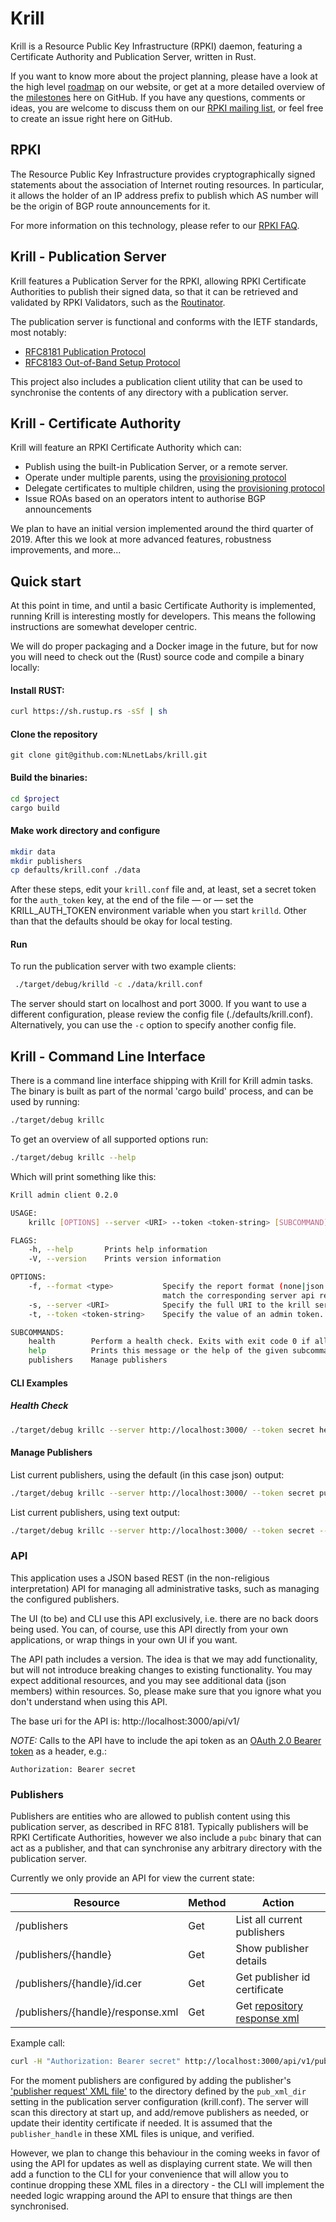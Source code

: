 # Krill

Krill is a Resource Public Key Infrastructure (RPKI) daemon, featuring 
a Certificate Authority and Publication Server, written in Rust. 

If you want to know more about the project planning, please have a look at the
high level [roadmap](https://nlnetlabs.nl/projects/rpki/project-plan/) on
our website, or get at a more detailed overview of the 
[milestones](https://github.com/NLnetLabs/krill/milestones?direction=asc&sort=due_date&state=open)
here on GitHub. If you have any questions, comments or ideas, you are welcome
 to discuss them
on our [RPKI mailing list](https://nlnetlabs.nl/mailman/listinfo/rpki), or feel 
free to create an issue right here on GitHub.

## RPKI

The Resource Public Key Infrastructure provides cryptographically signed
statements about the association of Internet routing resources. In
particular, it allows the holder of an IP address prefix to publish which
AS number will be the origin of BGP route announcements for it. 

For more information on this technology, please refer to our [RPKI FAQ](https://github.com/NLnetLabs/rpki-faq).

## Krill - Publication Server

Krill features a Publication Server for the RPKI, allowing RPKI Certificate 
Authorities to publish their signed data, so that it can be retrieved and 
validated by RPKI Validators, such as the [Routinator](https://github.com/nlnetlabs/routinator). 

The publication server is functional and conforms with the IETF standards, 
most notably:
* [RFC8181 Publication Protocol](https://tools.ietf.org/html/rfc8181) 
* [RFC8183 Out-of-Band Setup Protocol](https://tools.ietf.org/html/rfc8183)

This project also includes a publication client utility that can be used to 
synchronise the contents of any directory with a publication server.

## Krill - Certificate Authority

Krill will feature an RPKI Certificate Authority which can:
* Publish using the built-in Publication Server, or a remote server.
* Operate under multiple parents, using the [provisioning protocol](https://tools.ietf.org/html/rfc6492)
* Delegate certificates to multiple children, using the [provisioning protocol](https://tools.ietf.org/html/rfc6492)
* Issue ROAs based on an operators intent to authorise BGP announcements

We plan to have an initial version implemented around the third 
quarter of 2019. After this we look at more advanced features, 
robustness improvements, and more...


## Quick start

At this point in time, and until a basic Certificate Authority is 
implemented, running Krill is interesting mostly for developers. This means the 
following instructions are somewhat developer centric.

We will do proper packaging and a Docker image in the future, but for now you 
will need to check out the (Rust) source code and compile a binary locally:

#### Install RUST:
```bash
curl https://sh.rustup.rs -sSf | sh
```

#### Clone the repository

```
git clone git@github.com:NLnetLabs/krill.git
```

#### Build the binaries:
```bash
cd $project
cargo build
```

#### Make work directory and configure

```bash
mkdir data
mkdir publishers
cp defaults/krill.conf ./data
```

After these steps, edit your `krill.conf` file and, at least, set a secret 
token for the `auth_token` key, at the end of the file — or — set the 
KRILL_AUTH_TOKEN environment variable when you start `krilld`. Other than 
that the defaults should be okay for local testing.

#### Run

To run the publication server with two example clients:
```bash
 ./target/debug/krilld -c ./data/krill.conf
```

The server should start on localhost and port 3000. If you want to use a 
different configuration, please review the config file (./defaults/krill.conf). 
Alternatively, you can use the `-c` option to specify another config file.


## Krill - Command Line Interface

There is a command line interface shipping with Krill for Krill admin tasks. 
The binary is built as part of the normal 'cargo build' process, and can be 
used by running:
```bash
./target/debug krillc
```

To get an overview of all supported options run:
```bash
./target/debug krillc --help
```

Which will print something like this:
```bash
Krill admin client 0.2.0

USAGE:
    krillc [OPTIONS] --server <URI> --token <token-string> [SUBCOMMAND]

FLAGS:
    -h, --help       Prints help information
    -V, --version    Prints version information

OPTIONS:
    -f, --format <type>           Specify the report format (none|json|text|xml). If left unspecified the format will
                                  match the corresponding server api response type.
    -s, --server <URI>            Specify the full URI to the krill server.
    -t, --token <token-string>    Specify the value of an admin token.

SUBCOMMANDS:
    health        Perform a health check. Exits with exit code 0 if all is well, exit code 1 in case of any issues
    help          Prints this message or the help of the given subcommand(s)
    publishers    Manage publishers

```

#### CLI Examples

##### Health Check
```bash
./target/debug krillc --server http://localhost:3000/ --token secret health
```

#### Manage Publishers

List current publishers, using the default (in this case json) output:
```bash
./target/debug krillc --server http://localhost:3000/ --token secret publishers list
```

List current publishers, using text output:
```bash
./target/debug krillc --server http://localhost:3000/ --token secret --format text publishers list
```


### API

This application uses a JSON based REST (in the non-religious interpretation)
API for managing all administrative tasks, such as managing the configured
publishers.

The UI (to be) and CLI use this API exclusively, i.e. there are no back doors
being used. You can, of course, use this API directly from your own 
applications, or wrap things in your own UI if you want.

The API path includes a version. The idea is that we may add functionality, but
will not introduce breaking changes to existing functionality. You may expect
additional resources, and you may see additional data (json members) within 
resources. So, please make sure that you ignore what you don't understand 
when using this API.

The base uri for the API is:
http://localhost:3000/api/v1/

*NOTE:* Calls to the API have to include the api token as an [OAuth 2.0 
Bearer token](https://tools.ietf.org/html/rfc6750#section-2.1) as a header, e.g.:

    Authorization: Bearer secret

### Publishers

Publishers are entities who are allowed to publish content using this 
publication server, as described in RFC 8181. Typically publishers will be 
RPKI Certificate  Authorities, however we also include a `pubc` binary that can
act as a publisher, and that can synchronise any arbitrary directory with the
publication server.

Currently we only provide an API for view the current state:

| Resource                       | Method   | Action                          |
| ------------------------------ | -------- | ------------------------------- |
| /publishers                    | Get      | List all current publishers     |
| /publishers/{handle}           | Get      | Show publisher details          |
| /publishers/{handle}/id.cer    | Get      | Get publisher id certificate    |
| /publishers/{handle}/response.xml  | Get      | Get [repository response xml](https://tools.ietf.org/html/rfc8183#section-5.2.4)|
 
Example call:
```bash
curl -H "Authorization: Bearer secret" http://localhost:3000/api/v1/publishers
```


For the moment publishers are configured by adding the publisher's ['publisher 
request' XML file'](https://tools.ietf.org/html/rfc8183#section-5.2.3) to the 
directory defined by the `pub_xml_dir` setting in the publication server 
configuration (krill.conf). The server will scan this directory at start 
up, and add/remove publishers as needed, or update their identity certificate
if needed. It is assumed that the `publisher_handle` in these XML files is 
unique, and verified.

However, we plan to change this behaviour in the coming weeks in favor of using
the API for updates as well as displaying current state. We will then add a 
function to the CLI for your convenience that will allow you to continue
dropping these XML files in a directory - the CLI will implement the needed 
logic wrapping around the API to ensure that things are then synchronised.









